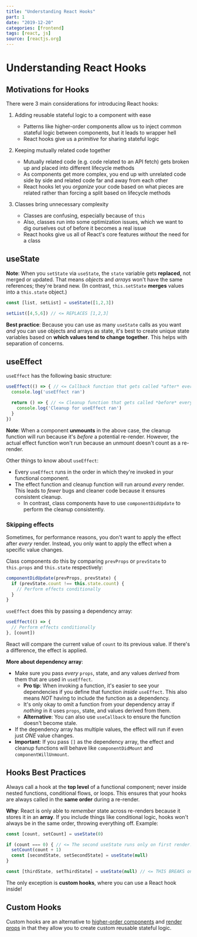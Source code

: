 ```yaml
---
title: "Understanding React Hooks"
part: 1
date: "2019-12-20"
categories: [frontend]
tags: [react, js]
source: [reactjs.org]
---
```


# Understanding React Hooks

## Motivations for Hooks

There were 3 main considerations for introducing React hooks:

1. Adding reusable stateful logic to a component with ease
   * Patterns like higher-order components allow us to inject common stateful logic between components, but it leads to wrapper hell
   * React hooks give us a *primitive* for sharing stateful logic

2. Keeping mutually related code together
   * Mutually related code (e.g. code related to an API fetch) gets broken up and placed into different lifecycle methods
   * As components get more complex, you end up with unrelated code side by side and related code far and away from each other
   * React hooks let you *organize* your code based on what pieces are related rather than forcing a split based on lifecycle methods

3. Classes bring unnecessary complexity
   * Classes are confusing, especially because of `this`
   * Also, classes run into some optimization issues, which we want to dig ourselves out of before it becomes a real issue
   * React hooks give us all of React's core features *without* the need for a class

## useState

**Note**: When you `setState` via `useState`, the `state` variable gets **replaced**, not merged or updated. That means *objects* and *arrays* won't have the same references; they're brand new. (In contrast, `this.setState` **merges** values into a `this.state` object.)

```js
const [list, setList] = useState([1,2,3])

setList([4,5,6]) // <= REPLACES [1,2,3]
```

**Best practice**: Because you can use as many `useState` calls as you want *and* you can use objects and arrays as state, it's best to create unique state variables based on **which values tend to change together**. This helps with separation of concerns.

## useEffect

`useEffect` has the following basic structure:

```js
useEffect(() => { // <= Callback function that gets called *after* every render
  console.log('useEffect ran')

  return () => { // <= Cleanup function that gets called *before* every effect (but not first effect after first render)
    console.log('Cleanup for useEffect ran')
  }
})
```

**Note**: When a component **unmounts** in the above case, the cleanup function will run because it's *before* a potential re-render. However, the actual effect function won't run because an unmount doesn't count as a re-render.

Other things to know about `useEffect`:
* Every `useEffect` runs in the order in which they're invoked in your functional component.
* The effect function and cleanup function will run around *every* render. This leads to *fewer* bugs and cleaner code because it ensures consistent cleanup.
  * In contrast, class components have to use `componentDidUpdate` to perform the cleanup consistently.

### Skipping effects

Sometimes, for performance reasons, you don't want to apply the effect after *every* render. Instead, you only want to apply the effect when a specific value changes.

Class components do this by comparing `prevProps` or `prevState` to `this.props` and `this.state` respectively:

```js
componentDidUpdate(prevProps, prevState) {
  if (prevState.count !== this.state.count) {
    // Perform effects conditionally
  }
}
```

`useEffect` does this by passing a dependency array:

```js
useEffect(() => {
  // Perform effects conditionally
}, [count])
```

React will compare the current value of `count` to its previous value. If there's a difference, the effect is applied.

**More about dependency array**:
* Make sure you pass *every* `props`, state, and any values *derived* from them that are used in `useEffect`.
  * **Pro tip**: When invoking a function, it's easier to see your dependencies if you define that function *inside* `useEffect`. This also means *NOT* having to include the function as a dependency.
  * It's only okay to omit a function from your dependency array if *nothing* in it uses `props`, state, and values derived from them.
  * **Alternative**: You can also use `useCallback` to ensure the function doesn't become stale.
* If the dependency array has multiple values, the effect will run if even just *ONE* value changes.
* **Important**: If you pass `[]` as the dependency array, the effect and cleanup functions will behave like `componentDidMount` and `componentWillUnmount`.

## Hooks Best Practices

Always call a hook at the **top level** of a functional component; never inside nested functions, conditional flows, or loops. This ensures that your hooks are always called in the **same order** during a re-render.

**Why**: React is only able to *remember* state across re-renders because it stores it in an **array**. If you include things like conditional logic, hooks won't always be in the same order, throwing everything off. Example:

```js
const [count, setCount] = useState(0)

if (count === 0) { // <= The second useState runs only on first render!
  setCount(count + 1)
  const [secondState, setSecondState] = useState(null)
}

const [thirdState, setThirdState] = useState(null) // <= THIS BREAKS on re-render because its position has shifted!
```

The only exception is **custom hooks**, where you can use a React hook inside!

## Custom Hooks

Custom hooks are an alternative to [higher-order components](https://reactjs.org/docs/higher-order-components.html) and [render props](https://reactjs.org/docs/render-props.html) in that they allow you to create custom reusable stateful logic.